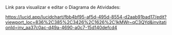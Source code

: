 Link para visualizar e editar o Diagrama de Atividades:

https://lucid.app/lucidchart/fbb4bf95-af5d-495d-8554-d2aab91bad17/edit?viewport_loc=836%2C385%2C3426%2C1626%2C1kMWr~qC3QYd&invitationId=inv_aa37c0ac-d49a-4690-a0c7-15d140defcd4
